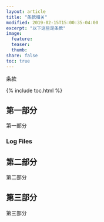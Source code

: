```yaml
---
layout: article
title: "条款相关"
modified: 2019-02-15T15:00:35-04:00
excerpt: "以下这些是条款"
image:
  feature:
  teaser:
  thumb:
share: false
toc: true
---
```


条款

{% include toc.html %}

## 第一部分

第一部分

### Log Files

<!-- #### Google Analytics

Google Analytics is a web analytics tool I use to help understand how visitors engage with this website. It reports website trends using cookies and web beacons without identifying individual visitors. You can read [Google Analytics Privacy Policy](http://www.google.com/analytics/learn/privacy.html). -->

## 第二部分

第二部分


## 第三部分

第三部分
